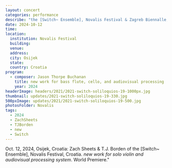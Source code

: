 ```yaml
---
layout: concert
categories: performance
describe: "the [Switch~ Ensemble], Novalis Festival & Zagreb Biennalle, Croatia. <em>new work for bass flute, cello, and audiovisual processing system</em>. World Premiere."
date: 2024-10-12
time:
location:
  institution: Novalis Festival
  building:
  venue: 
  address:
  city: Osijek
  state: 
  country: Croatia
program:
  - composer: Jason Thorpe Buchanan
    title: new work for bass flute, cello, and audiovisual processing
    year: 2024
headerImage: headers/2021/2021-switch-soliloquios-19-1000px.jpg
thumbnail: updates/2021-switch-soliloquios-19-330.jpg
500pxImage: updates/2021/2021-switch-soliloquios-19-500.jpg
photosFolder: Novalis
tags:
  - 2024
  - ZachSheets
  - TJBorden
  - new
  - Switch
---
```


Oct. 12, 2024, Osijek, Croatia: Zach Sheets & T.J. Borden of the [Switch~ Ensemble], Novalis Festival, Croatia. <em>new work for solo violin and audiovisual processing system</em>. World Premiere."
